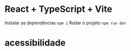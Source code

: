 # React + TypeScript + Vite

Instalar as dependências `npm i`
Rodar o projeto `npm run dev`

# acessibilidade
